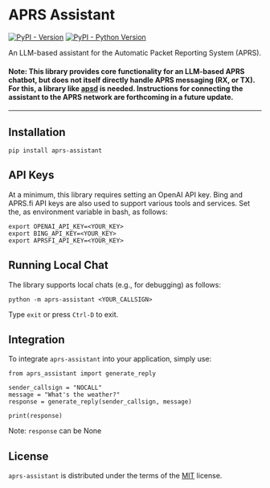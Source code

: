 # APRS Assistant

[![PyPI - Version](https://img.shields.io/pypi/v/aprs-assistant.svg)](https://pypi.org/project/aprs-assistant)
[![PyPI - Python Version](https://img.shields.io/pypi/pyversions/aprs-assistant.svg)](https://pypi.org/project/aprs-assistant)

An LLM-based assistant for the Automatic Packet Reporting System (APRS).

#### Note: This library provides core functionality for an LLM-based APRS chatbot, but does not itself directly handle APRS messaging (RX, or TX). For this, a library like [apsd](https://github.com/craigerl/aprsd) is needed. Instructions for connecting the assistant to the APRS network are forthcoming in a future update.

-----

## Installation

```console
pip install aprs-assistant
```

## API Keys
At a minimum, this library requires setting an OpenAI API key. Bing and APRS.fi API keys are also used to support various tools and services. Set the, as environment variable in bash, as follows:

```console
export OPENAI_API_KEY=<YOUR_KEY>
export BING_API_KEY=<YOUR_KEY>
export APRSFI_API_KEY=<YOUR_KEY>
```

## Running Local Chat
The library supports local chats (e.g., for debugging) as follows:

```console
python -m aprs-assistant <YOUR_CALLSIGN>
```

Type `exit` or press `Ctrl-D` to exit.


## Integration
To integrate `aprs-assistant` into your application, simply use:

```
from aprs_assistant import generate_reply

sender_callsign = "NOCALL"
message = "What's the weather?"
response = generate_reply(sender_callsign, message)

print(response)
```

Note: `response` can be None


## License

`aprs-assistant` is distributed under the terms of the [MIT](https://spdx.org/licenses/MIT.html) license.
